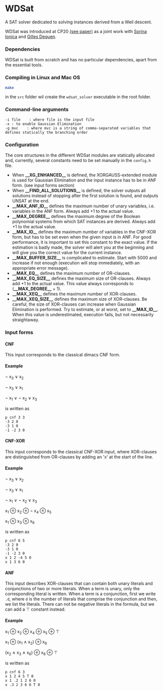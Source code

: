 # WDSat
A SAT solver dedicated to solving instances derived from a Weil descent.

WDSat was introduced at CP20 [(see paper)](https://arxiv.org/abs/2001.11229) as a joint work with [Sorina Ionica](https://home.mis.u-picardie.fr/~ionica/) and [Gilles Dequen](https://home.mis.u-picardie.fr/~dequen/doku.php). 

### Dependencies
WDSat is built from scratch and has no particular dependencies, apart from the essential tools. 

### Compiling in Linux and Mac OS
```bash
make
```
in the ```src``` folder wil create the ```wdsat_solver``` executable in the root folder.

### Command-line arguments
```
-i file    : where file is the input file
-x : to enable Gaussian Elimination
-g mvc    : where mvc is a string of comma-separated variables that defines statically the branching order
```

### Configuration
The core structures in the different WDSat modules are statically allocated and, currently, several constants need to be set manually in the ```config.h``` file.
* When __\_\_XG_ENHANCED\_\___ is defined, the XORGAUSS-extended module is used for Gaussian Elimination and the input instance has to be in ANF form. (see input forms section)
* When __\_\_FIND_ALL_SOLUTIONS\_\___ is defined, the solver outputs all solutions instead of stopping after the first solution is found, and outputs UNSAT at the end. 
* __\_\_MAX_ANF_ID\_\___ defines the maximum number of unary variables, i.e. variables in the ANF form. Always add +1 to the actual value.
* __\_\_MAX_DEGREE\_\___ defines the maximum degree of the Boolean polynomial systems from which SAT instances are derived. Always add +1 to the actual value.
* __\_\_MAX_ID\_\___ defines the maximum number of variables in the CNF-XOR form, but has to be set even when the given input is in ANF. For good performance, it is important to set this constant to the exact value. If the estimation is badly made, the solver will alert you at the beginning and will give you the correct value for the current instance. 
* __\_\_MAX_BUFFER_SIZE\_\___ is complicated to estimate. Start with 5000 and increase if not enough (execution will stop immediately, with an appropriate error message).
* __\_\_MAX_EQ\_\___ defines the maximum number of OR-clauses. 
* __\_\_MAX_EQ_SIZE\_\___ defines the maximum size of OR-clauses. Always add +1 to the actual value. This value always corresponds to (__\_\_MAX_DEGREE\_\___ + 1).
* __\_\_MAX_XEQ\_\___ defines the maximum number of XOR-clauses. 
* __\_\_MAX_XEQ_SIZE\_\___ defines the maximum size of XOR-clauses. Be careful, the size of XOR-clauses can increase when Gaussian Elimination is performed. Try to estimate, or at worst, set to __\_\_MAX_ID\_\___. When this value is underestimated, execution fails, but not necessarily straightaway. 

### Input forms
#### CNF
This input corresponds to the classical dimacs CNF form. 
#### Example 
&#172; x<sub>3</sub>  &#8744;  x<sub>2</sub>

&#172; x<sub>3</sub>  &#8744;  x<sub>1</sub>

&#172; x<sub>1</sub> &#8744; &#172; x<sub>2</sub> &#8744; x<sub>3</sub>

is written as

```
p cnf 3 3
-3 2 0
-3 1 0
-1 -2 3 0
```


#### CNF-XOR
This input corresponds to the classical CNF-XOR input, where XOR-clauses are distinguished from OR-clauses by adding an 'x' at the start of the line.

#### Example
&#172; x<sub>3</sub>  &#8744;  x<sub>2</sub>

&#172; x<sub>3</sub>  &#8744;  x<sub>1</sub>

&#172; x<sub>1</sub> &#8744; &#172; x<sub>2</sub> &#8744; x<sub>3</sub>

x<sub>1</sub> &#8853; x<sub>2</sub> &#8853; &#172; x<sub>4</sub> &#8853; x<sub>5</sub>

x<sub>1</sub> &#8853; x<sub>3</sub> &#8853; x<sub>6</sub>

is written as

```
p cnf 6 5
-3 2 0
-3 1 0
-1 -2 3 0
x 1 2 -4 5 0
x 1 3 6 0
```

#### ANF
This input describes XOR-clauses that can contain both unary literals and conjunctions of two or more literals. When a term is unary, only the corresponding literal is written. When a term is a conjunction, first we write ```.d```, where ```d``` is the number of literals that comprise the conjunction and then, we list the literals. There can not be negative literals in the formula, but we can add a &#8868; constant instead. 

#### Example
x<sub>1</sub> &#8853; x<sub>2</sub> &#8853; x<sub>4</sub> &#8853; x<sub>5</sub> &#8853; &#8868;

x<sub>1</sub> &#8853; (x<sub>1</sub> &#8743; x<sub>2</sub>) &#8853; x<sub>6</sub>

(x<sub>2</sub> &#8743; x<sub>3</sub> &#8743; x<sub>6</sub>) &#8853; x<sub>6</sub> &#8853; &#8868;

is written as

```
p cnf 6 3
x 1 2 4 5 T 0
x 1 .2 1 2 6 0
x .3 2 3 6 6 T 0
```

